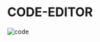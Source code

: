 # CODE-EDITOR

![code](https://github.com/user-attachments/assets/ff9b6f18-cb5d-4415-a786-616e2de0da05)
